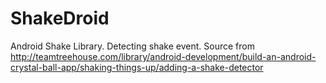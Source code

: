 ShakeDroid
==========

Android Shake Library. Detecting shake event. Source from http://teamtreehouse.com/library/android-development/build-an-android-crystal-ball-app/shaking-things-up/adding-a-shake-detector
